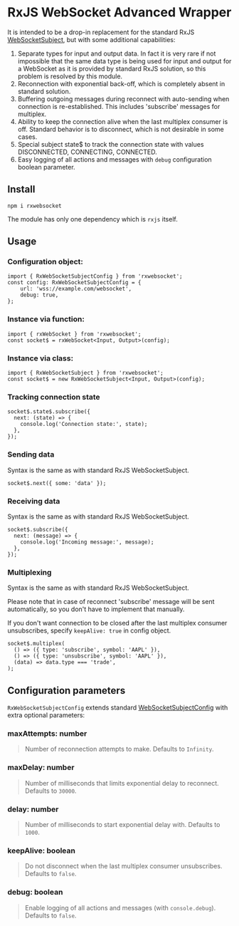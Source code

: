 # RxJS WebSocket Advanced Wrapper

It is intended to be a drop-in replacement for the standard RxJS [WebSocketSubject](https://rxjs.dev/api/webSocket/WebSocketSubject), but with some additional capabilities:

1. Separate types for input and output data. In fact it is very rare if not impossible that the same data type is being used for input and output for a WebSocket as it is provided by standard RxJS solution, so this problem is resolved by this module.
2. Reconnection with exponential back-off, which is completely absent in standard solution.
3. Buffering outgoing messages during reconnect with auto-sending when connection is re-established. This includes 'subscribe' messages for multiplex.
4. Ability to keep the connection alive when the last multiplex consumer is off. Standard behavior is to disconnect, which is not desirable in some cases.
5. Special subject state$ to track the connection state with values DISCONNECTED, CONNECTING, CONNECTED.
6. Easy logging of all actions and messages with `debug` configuration boolean parameter.

## Install
`npm i rxwebsocket`

The module has only one dependency which is `rxjs` itself.

## Usage

### Configuration object:
```
import { RxWebSocketSubjectConfig } from 'rxwebsocket';
const config: RxWebSocketSubjectConfig = {
    url: 'wss://example.com/websocket',
    debug: true,
};
```

### Instance via function:
```
import { rxWebSocket } from 'rxwebsocket';
const socket$ = rxWebSocket<Input, Output>(config);
```

### Instance via class:
```
import { RxWebSocketSubject } from 'rxwebsocket';
const socket$ = new RxWebSocketSubject<Input, Output>(config);
```

### Tracking connection state
```
socket$.state$.subscribe({
  next: (state) => {
    console.log('Connection state:', state);
  },
});
```

### Sending data
Syntax is the same as with standard RxJS WebSocketSubject.

```
socket$.next({ some: 'data' });
```

### Receiving data
Syntax is the same as with standard RxJS WebSocketSubject.

```
socket$.subscribe({
  next: (message) => {
    console.log('Incoming message:', message);
  },
});
```

### Multiplexing
Syntax is the same as with standard RxJS WebSocketSubject.

Please note that in case of reconnect 'subscribe' message will be sent automatically, so you don't have to implement that manually.

If you don't want connection to be closed after the last multiplex consumer unsubscribes, specify `keepAlive: true` in config object.

```
socket$.multiplex(
  () => ({ type: 'subscribe', symbol: 'AAPL' }),
  () => ({ type: 'unsubscribe', symbol: 'AAPL' }),
  (data) => data.type === 'trade',
);
```

## Configuration parameters
`RxWebSocketSubjectConfig` extends standard [WebSocketSubjectConfig](https://rxjs.dev/api/webSocket/WebSocketSubjectConfig) with extra optional parameters:

### maxAttempts: number
> Number of reconnection attempts to make. Defaults to `Infinity`.

### maxDelay: number
> Number of milliseconds that limits exponential delay to reconnect. Defaults to `30000`.

### delay: number
> Number of milliseconds to start exponential delay with. Defaults to `1000`.

### keepAlive: boolean
> Do not disconnect when the last multiplex consumer unsubscribes. Defaults to `false`.

### debug: boolean
> Enable logging of all actions and messages (with `console.debug`). Defaults to `false`.

